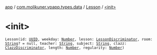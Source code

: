 [app](../../index.md) / [com.molikuner.vpapp.types.data](../index.md) / [Lesson](index.md) / [&lt;init&gt;](./-init-.md)

# &lt;init&gt;

`Lesson(id: `[`UUID`](../../com.molikuner.types/-u-u-i-d/index.md)`, weekday: `[`Number`](https://kotlinlang.org/api/latest/jvm/stdlib/kotlin/-number/index.html)`, lesson: `[`LessonDiscriminator`](../-lesson-discriminator/index.md)`, room: `[`String`](https://kotlinlang.org/api/latest/jvm/stdlib/kotlin/-string/index.html)`? = null, teacher: `[`String`](https://kotlinlang.org/api/latest/jvm/stdlib/kotlin/-string/index.html)`, subject: `[`String`](https://kotlinlang.org/api/latest/jvm/stdlib/kotlin/-string/index.html)`, clazz: `[`ClazzDiscriminator`](../-clazz-discriminator/index.md)`, length: `[`Number`](https://kotlinlang.org/api/latest/jvm/stdlib/kotlin/-number/index.html)`, regularity: `[`Number`](https://kotlinlang.org/api/latest/jvm/stdlib/kotlin/-number/index.html)`)`
